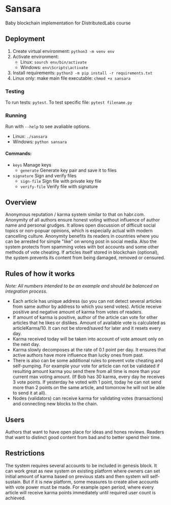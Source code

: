 # Sansara
Baby blockchain implementation for DistributedLabs course

## Deployment
1. Create virtual environment: `python3 -m venv env`
2. Activate environment:
    - Linux: `sourch env/bin/activate`
    - Windows: `env\Scripts\activate`
3. Install requirements: `python3 -m pip install -r requirements.txt`
4. Linux only: make main file executable: `chmod +x sansara`


### Testing
To run tests: `pytest`. To test specific file: `pytest filename.py`

### Running
Run with `--help` to see avaliable options.
- Linux: `./sansara`
- Windows: `python sansara`

#### Commands:
- `keys`       Manage keys
    - `generate`  Generate key pair and save it to files
- `signature`  Sign and verify files
    - `sign-file`    Sign file with private key file
    - `verify-file`  Verify file with signature

## Overview
Anonymous reputation / karma system similar to that on habr.com. Anonymity of all authors ensure honest voting without influence of author name and personal grudges. It allows open discussion of difficult social topics or non-popuar opinions, which is especially actual with modern cancelling culture. Anonymity benefits its readers in countries where you can be arrested for simple "like" on wrong post in social media. Also the system protects from spamming votes with bot accounts and some other methods of vote cheating.
If articles itself stored in blockchain (optional), the system prevents its content from being damaged, removed or censured.

## Rules of how it works
*Note: All numbers intended to be an example and should be balanced on integration process.*

- Each article has unique address (so you can not detect several articles from same author by address to which you send votes). Article receive positive and negative amount of karma from votes of readers.
- If amount of karma is positive, author of the article can vote for other articles that he likes or dislikes. Amount of available vote is calculated as articleKarma/10. It can not be stored/saved for later and it resets every day.
- Karma received today will be taken into account of vote amount only on the next day.
- Karma slowly decomposes at the rate of 0.1 point per day. It ensures that active authors have more influence than lucky ones from past.
- There is also can be some additional rules to prevent vote cheating and self-pumping. For example your vote for article can not be validated if resulting amount karma you send there from all time is more than your current max voting amount. (If Bob has 30 karma, every day he receives 3 vote points. If yesterday he voted with 1 point, today he can not send more than 2 points on the same article, and tomorrow he will not be able to send it at all).
- Nodes (validators) can receive karma for validating votes (transactions) and connecting new blocks to the chain.

## Users
Authors that want to have open place for ideas and hones reviews. Readers that want to distinct good content from bad and to better spend their time.

## Restrictions
The system requires several accounts to be included in genesis block. It can work great as new system on existing platform where owners can set initial amount of karma based on previous stats and then system will self-sustain. But if it is new platform, some measures to create alive accounts with vote power must be made. For example open period, where every article will receive karma points immediately until required user count is achieved.

